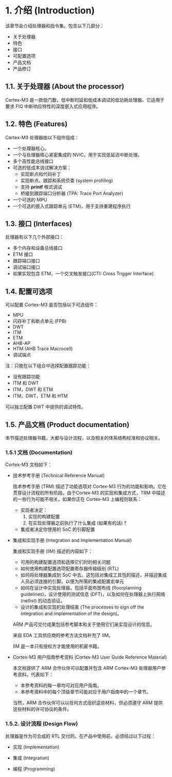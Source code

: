 # 1. 介绍 (Introduction)

该章节会介绍处理器和指令集。包含以下几部分：

- 关于处理器
- 特色
- 接口
- 可配置选项
- 产品文档
- 产品修订



## 1.1. 关于处理器 (About the processor)

Cortex-M3 是一款低门数，低中断时延和低成本调试的低功耗处理器。它适用于要求 FIQ 中断响应特性的深度嵌入式应用程序。



## 1.2. 特色 (Features)

Cortex-M3 处理器由以下组件组成：

- 一个处理器核心。
- 一个与处理器核心紧密集成的 NVIC，用于实现低延迟中断处理。
- 多个高性能总线接口
- 可选的低成本调试解决方案：
  - 实现断点和代码补丁
  - 实现断点，跟踪和系统侦查 (system profiling)
  - 支持 **printf** 格式调试
  - 桥接到跟踪端口分析器 (TPA: Trace Port Analyzer)
- 一个可选的 MPU
- 一个可选的嵌入式跟踪单元 (ETM)，用于支持重建程序执行



## 1.3. 接口 (Interfaces)

处理器有以下几个外部接口：

- 多个内存和设备总线接口
- ETM 接口
- 跟踪端口接口
- 调试端口接口
- 如果实现包含 ETM，一个交叉触发接口(CTI: Cross Trigger Interface)



## 1.4. 配置可选项

可以配置 Cortex-M3 是否包括以下可选组件：

- MPU
- 闪存补丁和断点单元 (FPB)
- DWT
- ITM
- ETM
- AHB-AP
- HTM (AHB Trace Macrocell)
- 调试端点

注：只能在以下组合中选择配置跟踪功能：

- 没有跟踪功能
- ITM 和 DWT
- ITM，DWT 和 ETM 
- ITM，DWT，ETM 和 HTM

可以独立配置 DWT 中提供的调试特性。



## 1.5. 产品文档 (Product documentation)

本节描述处理器书籍，大都与设计流程，以及相关的体系结构标准和协议相关。



### 1.5.1 文档 (Documentation)

Cortex-M3 文档如下：

- 技术参考手册 (Technical Reference Manual)

  技术参考手册 (TRM) 描述了功能选项对 Cortex-M3 行为的功能和影响。它在贯穿设计流程的所有阶段。由于Cortex-M3 的实现和集成方式，TRM 中描述的一些行为可能不相关。如果你正在 Cortex-M3 上编程则联系：

  - 实现者决定：
    1. 实现的构建配置
    2. 在实现处理器之前执行了什么集成 (如果有的话) ?
  - 集成者决定你使用的 SoC 的引脚配置

- 集成和实现手册 (Integration and Implementation Manual)

  集成和实现手册 (IIM) 描述的内容如下：

  - 可用的构建配置选项和选择它们时的相关问题
  - 如何使用构建配置选项配置寄存器传输级别 (RTL)
  - 如何将处理器集成到 SoC 中去。这包括对集成工具包的描述，并描述集成人员必须连接的引脚，以便为所需的集成配置宏单元
  - 如何在设计中实现处理器。包括平面布图布线 (floorplanning guidelines)，设计使用的测试信息 (DFT)，以及如何在处理器上执行网络 (netlist) 的动态验证。
  - 设计的集成和实现的处理结束 (The processes to sign off the integration and implementation of the design)。

  ARM 产品可交付成果包括参考脚本和关于使用它们来实现设计的信息。

  来自 EDA 工具供应商的参考方法文档补充了 IIM。

  IIM 是一本只有授权方才能使用的机密书籍。

- Cortex-M3 用户指南参考资料 (Cortex-M3 User Guide Reference Material)

  本文档提供了 ARM 合作伙伴可以配置并包含 ARM Cortex-M3 处理器用户参考资料。代表如下：

  - 本参考资料的每一章均可对应用户指南。
  - 本参考资料中的每个顶级章节可能对应于用户指南中的一个章节。

  当然，ARM 合作伙伴可以以任何方式组织这些材料，但必须遵守 ARM 提供这些材料的许可协议的条件。

 

### 1.5.2. 设计流程 (Design Flow)

处理器是作为可合成的 RTL 交付的。在产品中使用前，必须经过以下过程：

- 实现 (Implementation)

  

- 集成 (Integration)

  

- 编程 (Programming)

  









